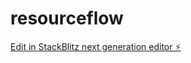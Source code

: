 # resourceflow

[Edit in StackBlitz next generation editor ⚡️](https://stackblitz.com/~/github.com/WebOctopus/resourceflow)